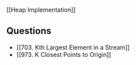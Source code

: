 [[Heap Implementation]]

## Questions 
- [[703. Kth Largest Element in a Stream]]
- [[973. K Closest Points to Origin]]